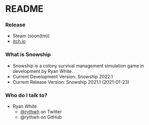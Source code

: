 # README #

### Release ###

* Steam (soon(tm))
* [itch.io](https://rywh.itch.io/snowship)

### What is Snowship ###

* Snowship is a colony survival management simulation game in development by Ryan White.
* Current Development Version: Snowship 2022.1
* Current Release Version: Snowship 2021.1 (2021-01-23)

### Who do I talk to? ###

+ Ryan White
    * [@rythwh](https://twitter.com/rythwh) on Twitter
    * @rythwh on GitHub